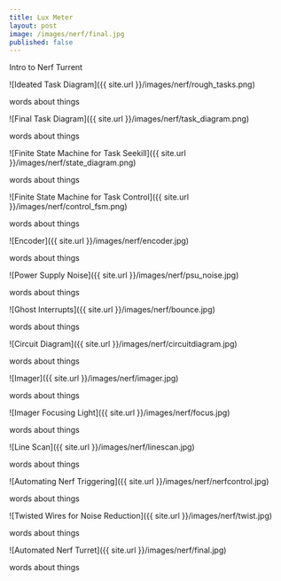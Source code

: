 ```yaml
---
title: Lux Meter
layout: post
image: /images/nerf/final.jpg
published: false
---
```


Intro to Nerf Turrent

<!-- more -->

![Ideated Task Diagram]({{ site.url }}/images/nerf/rough_tasks.png)

words about things

![Final Task Diagram]({{ site.url }}/images/nerf/task_diagram.png)

words about things

![Finite State Machine for Task Seekill]({{ site.url }}/images/nerf/state_diagram.png)

words about things

![Finite State Machine for Task Control]({{ site.url }}/images/nerf/control_fsm.png)

words about things

![Encoder]({{ site.url }}/images/nerf/encoder.jpg)

words about things

![Power Supply Noise]({{ site.url }}/images/nerf/psu_noise.jpg)

words about things

![Ghost Interrupts]({{ site.url }}/images/nerf/bounce.jpg)

words about things

![Circuit Diagram]({{ site.url }}/images/nerf/circuitdiagram.jpg)

words about things

![Imager]({{ site.url }}/images/nerf/imager.jpg)

words about things

![Imager Focusing Light]({{ site.url }}/images/nerf/focus.jpg)

words about things

![Line Scan]({{ site.url }}/images/nerf/linescan.jpg)

words about things

![Automating Nerf Triggering]({{ site.url }}/images/nerf/nerfcontrol.jpg)

words about things

![Twisted Wires for Noise Reduction]({{ site.url }}/images/nerf/twist.jpg)

words about things

![Automated Nerf Turret]({{ site.url }}/images/nerf/final.jpg)

words about things
